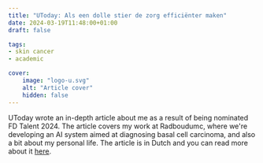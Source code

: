 ```yaml
---
title: "UToday: Als een dolle stier de zorg efficiënter maken"
date: 2024-03-19T11:48:00+01:00
draft: false

tags:
- skin cancer
- academic

cover:
    image: "logo-u.svg"
    alt: "Article cover"
    hidden: false
---
```

UToday wrote an in-depth article about me as a result of being nominated FD Talent 2024. The article covers my work at Radboudumc, where we're developing an AI system aimed at diagnosing basal cell carcinoma, and also a bit about my personal life. The article is in Dutch and you can read more about it [here](https://www.utoday.nl/spotlight/73980/als-een-dolle-stier-de-zorg-efficienter-maken).